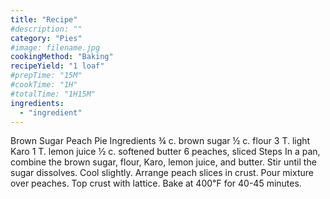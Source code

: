 ```yaml
---
title: "Recipe"
#description: ""
category: "Pies"
#image: filename.jpg
cookingMethod: "Baking"
recipeYield: "1 loaf"
#prepTime: "15M"
#cookTime: "1H"
#totalTime: "1H15M"
ingredients:
  - "ingredient"
---
```


Brown Sugar Peach Pie
Ingredients
¾ c. brown sugar
½ c. flour
3 T. light Karo
1 T. lemon juice
½ c. softened butter
6 peaches, sliced
Steps
In a pan, combine the brown sugar, flour, Karo, lemon juice, and butter. Stir until the sugar dissolves. Cool slightly.
Arrange peach slices in crust.
Pour mixture over peaches.
Top crust with lattice.
Bake at 400℉ for 40-45 minutes.
